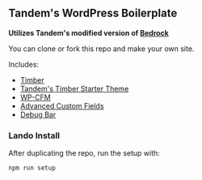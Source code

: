 ## Tandem's WordPress Boilerplate

**Utilizes Tandem's modified version of [Bedrock](https://github.com/thinktandem/bedrock)**

You can clone or fork this repo and make your own site.

Includes:
* [Timber](https://github.com/timber/timber)
* [Tandem's Timber Starter Theme](https://github.com/thinktandem/timber-starter-theme)
* [WP-CFM](https://wordpress.org/plugins/wp-cfm/)
* [Advanced Custom Fields](https://wordpress.org/plugins/advanced-custom-fields/)
* [Debug Bar](https://wordpress.org/plugins/debug-bar/)

### Lando Install

After duplicating the repo, run the setup with:

```bash
npm run setup
```
